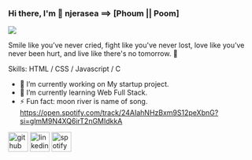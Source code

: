 ### Hi there, I'm 🐺 njerasea ==> [Phoum || Poom] 
![](https://scontent.fbkk6-1.fna.fbcdn.net/v/t1.6435-9/170127374_2880457202237816_8210223846305288456_n.jpg?_nc_cat=100&ccb=1-7&_nc_sid=e3f864&_nc_eui2=AeFRX--IX1BaEw1e7zgVoY3X_ZtLPTX0J5j9m0s9NfQnmDQFwmsljqcqsVzr9sBZ9E8GvijTzFBtSmEQvMBuL9B1&_nc_ohc=soM071tHURQAX8GsNZl&_nc_ht=scontent.fbkk6-1.fna&oh=00_AT83YRGKKoi1dWhaYdjgaYAeTD_ERWDIIiJuVPql3omqrA&oe=634CC92A)

Smile like you’ve never cried, fight like you've never lost, love like you’ve never been hurt, and live like there's no tomorrow. 💫

Skills: HTML / CSS / Javascript / C

- 🔭 I’m currently working on My startup project. 
- 🌱 I’m currently learning Web Full Stack. 
- ⚡ Fun fact: moon river is name of song. https://open.spotify.com/track/24AIahNHzBxm9S12peXbnG?si=glmM9N4XQ6irT2nGMIdkkA 


[<img src='https://cdn.jsdelivr.net/npm/simple-icons@3.0.1/icons/github.svg' alt='github' height='40'>](https://github.com/https://github.com/PhoumMoonRiver)  [<img src='https://cdn.jsdelivr.net/npm/simple-icons@3.0.1/icons/linkedin.svg' alt='linkedin' height='40'>](https://www.linkedin.com/in/https://www.linkedin.com/feed//)  [<img src='https://cdn.jsdelivr.net/npm/simple-icons@3.0.1/icons/spotify.svg' alt='spotify' height='40'>](https://open.spotify.com/user/31n3fmxx3m4hudcxs2lakfglziiq?si=LIIZfb7fS---b3reZK8q5A)  

